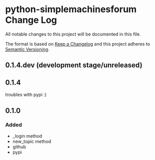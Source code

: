 # python-simplemachinesforum Change Log

All notable changes to this project will be documented in this file.

The format is based on [Keep a Changelog](http://keepachangelog.com/) and this project adheres to [Semantic Versioning](http://semver.org/).

## 0.1.4.dev (development stage/unreleased)

## 0.1.4
troubles with pypi :)

## 0.1.0
### Added
- _login method
- new_topic method
- github
- pypi
